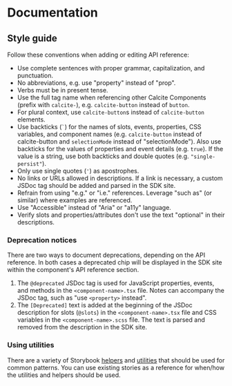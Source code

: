 # Documentation

## Style guide

Follow these conventions when adding or editing API reference:

- Use complete sentences with proper grammar, capitalization, and punctuation.
- No abbreviations, e.g. use "property" instead of "prop".
- Verbs must be in present tense.
- Use the full tag name when referencing other Calcite Components (prefix with `calcite-`), e.g. `calcite-button` instead of `button`.
- For plural context, use `calcite-button`s instead of `calcite-button` elements.
- Use backticks (`` ` ``) for the names of slots, events, properties, CSS variables, and component names (e.g. `calcite-button` instead of calcite-button and `selectionMode` instead of "selectionMode"). Also use backticks for the values of properties and event details (e.g. `true`). If the value is a string, use both backticks and double quotes (e.g. `"single-persist"`).
- Only use single quotes (`'`) as apostrophes.
- No links or URLs allowed in descriptions. If a link is necessary, a custom JSDoc tag should be added and parsed in the SDK site.
- Refrain from using "e.g." or "i.e." references. Leverage "such as" (or similar) where examples are referenced.
- Use "Accessible" instead of "Aria" or "a11y" language.
- Verify slots and properties/attributes don't use the text "optional" in their descriptions.

### Deprecation notices

There are two ways to document deprecations, depending on the API reference. In both cases a deprecated chip will be displayed in the SDK site within the component's API reference section.

1. The `@deprecated` JSDoc tag is used for JavaScript properties, events, and methods in the `<component-name>.tsx` file. Notes can accompany the JSDoc tag, such as "use `<property>` instead".
2. The `[Deprecated]` text is added at the beginning of the JSDoc description for slots (`@slots`) in the `<component-name>.tsx` file and CSS variables in the `<component-name>.scss` file. The text is parsed and removed from the description in the SDK site.

### Using utilities

There are a variety of Storybook [helpers](../.storybook/helpers.ts) and [utilities](../.storybook/utils.tsx) that should be used for common patterns. You can use existing stories as a reference for when/how the utilities and helpers should be used.
